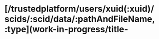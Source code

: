 # \[/trustedplatform/users/xuid\(:xuid\)/scids/:scid/data/:pathAndFileName,:type\]\(work-in-progress/title-

